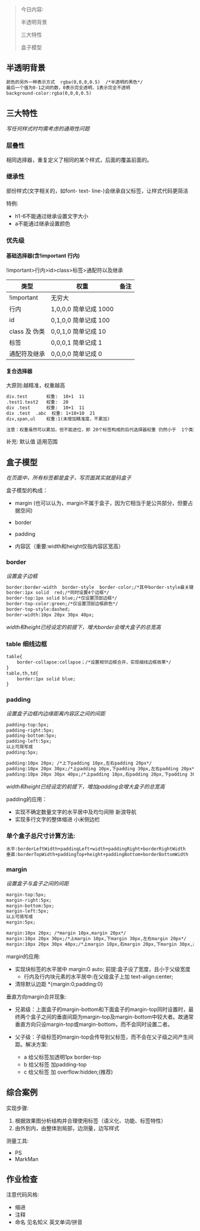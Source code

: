 > 今日内容:
>
> 半透明背景
>
> 三大特性
>
> 盒子模型

## 半透明背景

```html
颜色的另外一种表示方式  rgba(0,0,0,0.5)  /*半透明的黑色*/
最后一个值为0-1之间的数，0表示完全透明，1表示完全不透明
background-color:rgba(0,0,0,0.5)
```

## 三大特性

*写任何样式时均需考虑的通用性问题*

### 层叠性

相同选择器，重复定义了相同的某个样式，后面的覆盖前面的。

### 继承性

部份样式(文字相关的，如font-  text-  line-)会继承自父标签，让样式代码更简洁

特例:

- h1-6不能通过继承设置文字大小
- a不能通过继承设置颜色

### 优先级

#### 基础选择器(含!important  行内)

!important>行内>id>class>标签>通配符以及继承

| 类型          | 权重                   | 备注 |
| ------------- | ---------------------- | ---- |
| !important    | 无穷大                 |      |
| 行内          | 1,0,0,0  简单记成 1000 |      |
| id            | 0,1,0,0  简单记成 100  |      |
| class 及 伪类 | 0,0,1,0  简单记成 10   |      |
| 标签          | 0,0,0,1  简单记成 1    |      |
| 通配符及继承  | 0,0,0,0  简单记成 0    |      |

#### 复合选择器

大原则:越精准，权重越高

```html
div.test       权重:  10+1  11
.test1.test2   权重:  20
div .test      权重:  10+1  11
div .test  .abc  权重: 1+10+10  21
div,span,ul    权重:1(未增加精准度，不累加)

注意：权重虽然可以累加，但不能进位，即 20个标签构成的后代选择器权重 仍然小于  1个类选择器
```

补充: 默认值  适用范围



## 盒子模型

*在页面中，所有标签都是盒子，写页面其实就是码盒子*

盒子模型的构成：

- margin (也可以认为，margin不属于盒子，因为它相当于是公共部分，但要占据空间)

- border
- padding
- 内容区（重要:width和height仅指内容区宽高）

###  border

*设置盒子边框*

```html
border:border-width  border-style  border-color;/*其中border-style最关键，默认值none,常用值 solid dashed dotted*/
border:1px solid  red;/*同时设置4个边框*/
border-top:1px solid blue;/*仅设置顶部边框*/
border-top-color:green;/*仅设置顶部边框颜色*/
border-top-style:dashed;
border-width:10px 20px 30px 40px;
```

*width和height已经设定的前提下，增大border会增大盒子的总宽高*

### table 细线边框

```html
table{
	border-collapse:collapse；/*设置相邻边框合并，实现细线边框效果*/
}
table,th,td{
	border:1px solid blue;
}
```

### padding

*设置盒子边框内边缘距离内容区之间的间距*

```html
padding-top:5px;
padding-right:5px;
padding-bottom:5px;
padding-left:5px;
以上可简写成
padding:5px;

padding:10px 20px; /*上下padding 10px,左右padding 20px*/
padding:10px 20px 30px;/*上padding 10px,下padding 30px,左右padding 20px*/
padding:10px 20px 30px 40px;/*上padding 10px,右padding 20px,下padding 30px,左padding 40px*/
```

*width和height已经设定的前提下，增加padding会增大盒子的总宽高*

padding的应用：

- 实现不确定数量文字的水平居中及均匀间隙  新浪导航
- 实现多行文字的整体缩进   小米侧边栏

### 单个盒子总尺寸计算方法:

```html
水平:borderLeftWidth+paddingLeft+width+paddingRight+borderRightWidth
垂直:borderTopWidth+paddingTop+height+paddingBottom+borderBottomWidth
```

### margin

*设置盒子与盒子之间的间距*

```html
margin-top:5px;
margin-right:5px;
margin-bottom:5px;
margin-left:5px;
以上可简写成
margin:5px;

margin:10px 20px; /*margin 10px,margin 20px*/
margin:10px 20px 30px;/*上margin 10px,下margin 30px,左右margin 20px*/
margin:10px 20px 30px 40px;/*上margin 10px,右margin 20px,下margin 30px,左margin 40px*/
```

margin的应用:

- 实现块标签的水平居中   margin:0 auto;   前提:盒子设了宽度，且小于父级宽度
  - 行内及行内块元素的水平居中:在父级盒子上加 text-align:center;
- 清除默认边距  *{margin:0;padding:0}

垂直方向margin合并现象:

- 兄弟级：上面盒子的margin-bottom和下面盒子的margin-top同时设置时，最终两个盒子之间的垂直间距为margin-top及margin-bottom中较大者。故通常垂直方向只设margin-top或margin-bottom，而不会同时设置二者。

- 父子级：子级标签的margin-top会传导到父标签，而不会在父子级之间产生间距。解决方案: 
  - a 给父标签加透明1px border-top  
  - b 给父标签 加padding-top   
  - c 给父标签 加 overflow:hidden;(推荐)

## 综合案例

实现步骤:

1. 根据效果图分析结构并合理使用标签（语义化、功能、标签特性）
2. 由外到内，由整体到局部，边测量，边写样式

测量工具:

- PS
- MarkMan

## 作业检查

注意代码风格:

- 缩进  
- 注释
- 命名   见名知义  英文单词/拼音